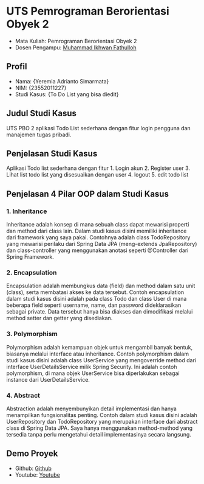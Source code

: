 # UTS Pemrograman Berorientasi Obyek 2
<ul>
  <li>Mata Kuliah: Pemrograman Berorientasi Obyek 2</li>
  <li>Dosen Pengampu: <a href="https://github.com/Muhammad-Ikhwan-Fathulloh">Muhammad Ikhwan Fathulloh</a></li>
</ul>

## Profil
<ul>
  <li>Nama: {Yeremia Adrianto Simarmata}</li>
  <li>NIM: {23552011227}</li>
  <li>Studi Kasus: {To Do List yang bisa diedit}</li>
</ul>

## Judul Studi Kasus
<p>UTS PBO 2  aplikasi Todo List sederhana dengan fitur login pengguna dan manajemen tugas pribadi.</p>

## Penjelasan Studi Kasus
<p>Aplikasi Todo list sederhana dengan fitur
1. Login akun
2. Register user
3. Lihat list todo list yang disesuaikan dengan user
4. logout
5. edit todo list</p>

## Penjelasan 4 Pilar OOP dalam Studi Kasus

### 1. Inheritance
<p>Inheritance adalah konsep di mana sebuah class dapat mewarisi properti dan method dari class lain. Dalam studi kasus disini  memiliki inheritance dari framework yang saya pakai. Contohnya adalah class TodoRepository yang mewarisi perilaku dari Spring Data JPA (meng-extends JpaRepository) dan class-controller yang menggunakan anotasi seperti @Controller dari Spring Framework.</p>

### 2. Encapsulation
<p>Encapsulation adalah membungkus data (field) dan method dalam satu unit (class), serta membatasi akses ke data tersebut. Contoh encapsulation dalam studi kasus disini adalah pada class Todo dan class User di mana beberapa field seperti username, name, dan password dideklarasikan sebagai private. Data tersebut hanya bisa diakses dan dimodifikasi melalui method setter dan getter yang disediakan.</p>

### 3. Polymorphism
<p>Polymorphism adalah kemampuan objek untuk mengambil banyak bentuk, biasanya melalui interface atau inheritance. Contoh polymorphism dalam studi kasus disini adalah class UserService yang mengoverride method dari interface UserDetailsService milik Spring Security. Ini adalah contoh polymorphism, di mana objek UserService bisa diperlakukan sebagai instance dari UserDetailsService.</p>

### 4. Abstract
<p>Abstraction adalah menyembunyikan detail implementasi dan hanya menampilkan fungsionalitas penting. Contoh dalam studi kasus disini adalah UserRepository dan TodoRepository yang merupakan interface dari abstract class di Spring Data JPA. Saya hanya menggunakan method-method yang tersedia tanpa perlu mengetahui detail implementasinya secara langsung.</p>

## Demo Proyek
<ul>
  <li>Github: <a href="">Github</a></li>
  <li>Youtube: <a href="">Youtube</a></li>
</ul>
